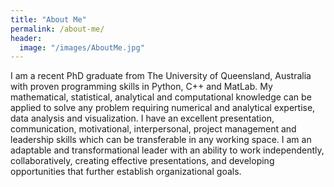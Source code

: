 ```yaml
---
title: "About Me"
permalink: /about-me/
header:
  image: "/images/AboutMe.jpg"
---
```


I am a recent PhD graduate from The University of Queensland, Australia with proven programming skills in Python, C++ and MatLab. My mathematical, statistical, analytical and computational knowledge can be applied to solve any problem requiring numerical and analytical expertise, data analysis and visualization. I have an excellent presentation, communication, motivational, interpersonal, project management and leadership skills which can be transferable in any working space. I am an adaptable and transformational leader with an ability to work independently, collaboratively, creating effective presentations, and developing opportunities that further establish organizational goals.

